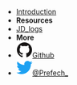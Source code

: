 <!-- markdownlint-disable-next-line first-line-heading -->
- [Introduction](introduction)
- **Resources**
- [JD_logs](./JD_logs/#/)
- **More**
- [![Github](./assets/img/github.svg)Github](https://github.com/Prefech/)
- [![Twitter](./assets/img/twitter.svg)@Prefech_](http://twitter.com/Prefech)
